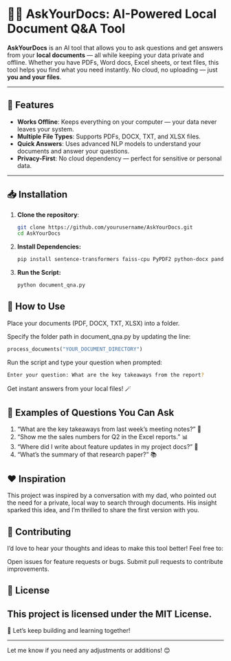# 📄🤖 AskYourDocs: AI-Powered Local Document Q&A Tool

**AskYourDocs** is an AI tool that allows you to ask questions and get answers from your **local documents** — all while keeping your data private and offline. Whether you have PDFs, Word docs, Excel sheets, or text files, this tool helps you find what you need instantly. No cloud, no uploading — just **you and your files**.

---

## 🚀 Features

- **Works Offline**: Keeps everything on your computer — your data never leaves your system.
- **Multiple File Types**: Supports PDFs, DOCX, TXT, and XLSX files.
- **Quick Answers**: Uses advanced NLP models to understand your documents and answer your questions.
- **Privacy-First**: No cloud dependency — perfect for sensitive or personal data.

---

## 📥 Installation

1. **Clone the repository**:

   ```bash
   git clone https://github.com/yourusername/AskYourDocs.git
   cd AskYourDocs
   
2. **Install Dependencies:**

   ```bash
   pip install sentence-transformers faiss-cpu PyPDF2 python-docx pandas openpyxl

3. **Run the Script:**

   ```bash
   python document_qna.py

## 📂 How to Use
Place your documents (PDF, DOCX, TXT, XLSX) into a folder.

Specify the folder path in document_qna.py by updating the line:

   ```python
   process_documents("YOUR_DOCUMENT_DIRECTORY")
   ```

Run the script and type your question when prompted:

   ```bash
   Enter your question: What are the key takeaways from the report?
   ```

Get instant answers from your local files! 🪄

## 📝 Examples of Questions You Can Ask
1. “What are the key takeaways from last week’s meeting notes?” 📝
2. “Show me the sales numbers for Q2 in the Excel reports.” 📊
3. “Where did I write about feature updates in my project docs?” 💼
4. “What’s the summary of that research paper?” 📚

## ❤️ Inspiration
This project was inspired by a conversation with my dad, who pointed out the need for a private, local way to search through documents. His insight sparked this idea, and I’m thrilled to share the first version with you.

## 🤝 Contributing
I’d love to hear your thoughts and ideas to make this tool better! Feel free to:

Open issues for feature requests or bugs.
Submit pull requests to contribute improvements.

## 📜 License
This project is licensed under the MIT License.
---

🌟 Let’s keep building and learning together!

---

Let me know if you need any adjustments or additions! 😊

